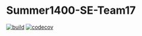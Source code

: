 # Summer1400-SE-Team17
[![build](https://github.com/Star-Academy/Summer1400-SE-Team17/actions/workflows/buildPipeline.yml/badge.svg)](https://github.com/Star-Academy/Summer1400-SE-Team17/actions/workflows/buildPipeline.yml)
[![codecov](https://codecov.io/gh/Star-Academy/Summer1400-SE-Team17/branch/main/graph/badge.svg?token=DOKG8IF6MY)](https://codecov.io/gh/Star-Academy/Summer1400-SE-Team17)

